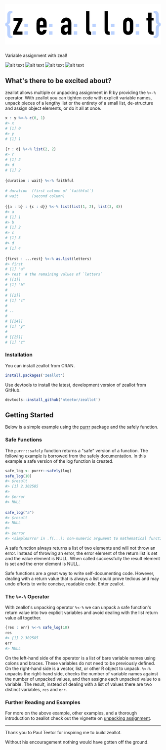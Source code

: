 <h1 align="center"> <img alt="zeallot" src="inst/logo.png"></h1>

Variable assignment with zeal!

[travis]: https://travis-ci.org/nteetor/zeallot.svg?branch=master "shake and bake"
[appveyor]: https://ci.appveyor.com/api/projects/status/github/nteetor/zeallot?branch=master&svg=true "frappe!" 
[coverage]: https://codecov.io/gh/nteetor/zeallot/branch/master/graph/badge.svg "deep fat fry" 
[cran]: https://www.r-pkg.org/badges/version/zeallot "green means go!"

![alt text][travis] ![alt text][appveyor] ![alt text][coverage] ![alt text][cran]

## What's there to be excited about?

zeallot allows multiple or unpacking assignment in R by providing the `%<-%`
operator. With zeallot you can tighten code with explicit variable names, unpack
pieces of a lengthy list or the entirety of a small list, de-structure and
assign object elements, or do it all at once.

```R
x : y %<-% c(0, 1)
#> x
# [1] 0
#> y
# [1] 1

{r : d} %<-% list(2, 2)
#> r
# [1] 2
#> d
# [1] 2

{duration : wait} %<-% faithful

# duration  (first column of `faithful`)
# wait      (second column)

{{a : b} : {c : d}} %<-% list(list(1, 2), list(3, 4))
#> a
# [1] 1
#> b  
# [1] 2
#> c
# [1] 3
#> d
# [1] 4

{first : ...rest} %<-% as.list(letters)
#> first
# [1] "a"
#> rest  # the remaining values of `letters`
# [[1]]
# [1] "b"
# 
# [[2]]
# [1] "c"
#
# ..
# 
# [[24]]
# [1] "y"
# 
# [[25]]
# [1] "z"
```

### Installation

You can install zeallot from CRAN.

```R
install.packages('zeallot')
```

Use devtools to install the latest, development version of zeallot from GitHub.

```R
devtools::install_github('nteetor/zeallot')
```

## Getting Started

Below is a simple example using the [purrr](https://github.com/hadley/purrr)
package and the safely function.

### Safe Functions

The `purrr::safely` function returns a "safe" version of a function. The 
following example is borrowed from the safely documentation. In this example a
safe version of the log function is created.

```R
safe_log <- purrr::safely(log)
safe_log(10)
#> $result
#> [1] 2.302585
#>
#> $error
#> NULL

safe_log("a")
#> $result
#> NULL
#>
#> $error
#> <simpleError in .f(...): non-numeric argument to mathematical function>
```

A safe function always returns a list of two elements and will not throw an 
error. Instead of throwing an error, the error element of the return list is set
and the value element is NULL. When called successfully the result element is
set and the error element is NULL.

Safe functions are a great way to write self-documenting code. However, dealing
with a return value that is always a list could prove tedious and may undo
efforts to write concise, readable code. Enter zeallot.

### The `%<-%` Operator

With zeallot's unpacking operator `%<-%` we can unpack a safe function's return
value into two explicit variables and avoid dealing with the list return value
all together.

```R
{res : err} %<-% safe_log(10)
res
#> [1] 2.302585
err
#> NULL
```

On the left-hand side of the operator is a list of bare variable names using
colons and braces. These variables do not need to be previously defined. On the
right-hand side is a vector, list, or other R object to unpack. `%<-%` unpacks
the right-hand side, checks the number of variable names against the number of
unpacked values, and then assigns each unpacked value to a variable. The result,
instead of dealing with a list of values there are two distinct variables, `res`
and `err`.

### Further Reading and Examples

For more on the above example, other examples, and a thorough introduction to
zeallot check out the vignette on [unpacking
assignment](vignettes/unpacking-assignment.Rmd).

---

Thank you to Paul Teetor for inspiring me to build zeallot.

Without his encouragement nothing would have gotten off the ground.
